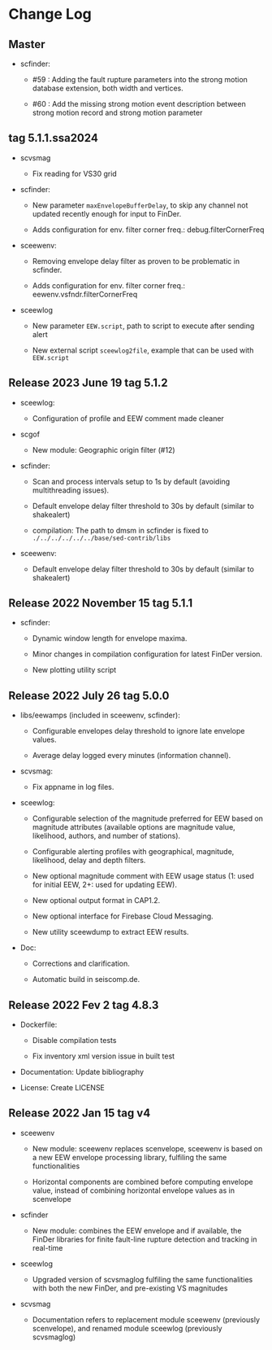 # Change Log

## Master

* scfinder:
   
  * #59 : Adding the fault rupture parameters into the strong motion database extension, both width and vertices.

  * #60 : Add the missing strong motion event description between strong motion record and strong motion parameter

## tag 5.1.1.ssa2024

* scvsmag
  
  * Fix reading for VS30 grid

* scfinder:

  * New parameter `maxEnvelopeBufferDelay`, to skip any channel not updated recently enough for input to FinDer.
  
  * Adds configuration for env. filter corner freq.: debug.filterCornerFreq

* sceewenv:

  * Removing envelope delay filter as proven to be problematic in  scfinder.
  
  * Adds configuration for env. filter corner freq.: eewenv.vsfndr.filterCornerFreq
  
* sceewlog

  * New parameter `EEW.script`, path to script to execute after sending alert

  * New external script `sceewlog2file`, example that can be used with `EEW.script`


## Release 2023 June 19 tag 5.1.2

* sceewlog:
  
  * Configuration of profile and EEW comment made cleaner
  
* scgof
  
  * New module: Geographic origin filter (#12)
   
* scfinder:

  * Scan and process intervals setup to 1s by default (avoiding multithreading issues).

  * Default envelope delay filter threshold to 30s by default (similar to shakealert) 
  
  * compilation: The path to dmsm in scfinder is fixed to `./../../../../../base/sed-contrib/libs`

* sceewenv:
  
  * Default envelope delay filter threshold to 30s by default (similar to shakealert)  

## Release 2022 November 15 tag 5.1.1

* scfinder:

  * Dynamic window length for envelope maxima.

  * Minor changes in compilation configuration for latest FinDer version. 

  * New plotting utility script 

## Release 2022 July 26 tag 5.0.0

* libs/eewamps (included in sceewenv, scfinder): 

  * Configurable envelopes delay threshold to ignore late envelope values.

  * Average delay logged every minutes (information channel).

* scvsmag:

  * Fix appname in log files.

* sceewlog:

  * Configurable selection of the magnitude preferred for EEW based on magnitude 
    attributes (available options are magnitude value, likelihood, authors, and number 
    of stations).

  * Configurable alerting profiles with geographical, magnitude, likelihood, delay and 
    depth filters. 

  * New optional magnitude comment with EEW usage status (1: used for initial EEW, 2+: 
    used for updating EEW).
  
  * New optional output format in CAP1.2.
  
  * New optional interface for Firebase Cloud Messaging.
  
  * New utility sceewdump to extract EEW results.

* Doc:

  * Corrections and clarification.

  * Automatic build in seiscomp.de.

## Release 2022 Fev 2 tag 4.8.3

* Dockerfile: 

  * Disable compilation tests

  * Fix inventory xml version issue in built test

* Documentation: Update bibliography

* License: Create LICENSE

## Release 2022 Jan 15 tag v4

* sceewenv

  * New module: sceewenv replaces scenvelope, sceewenv is based on a new EEW 
    envelope processing library, fulfiling the same functionalities

  * Horizontal components are combined before computing envelope value, instead of
    combining horizontal envelope values as in scenvelope

* scfinder

  * New module: combines the EEW envelope and if available, the FinDer libraries for 
    finite fault-line rupture detection and tracking in real-time

* sceewlog

  * Upgraded version of scvsmaglog fulfiling the same functionalities with both the new 
    FinDer, and pre-existing VS magnitudes

* scvsmag

  * Documentation refers to replacement module sceewenv (previously scenvelope), and 
    renamed module sceewlog  (previously scvsmaglog)

